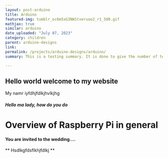 ```yaml
---
layout: post-arduino
title: Arduino
featured-img: tumblr_oc6m5xG3NW1txeruoo2_r1_500.gif
mathjax: true
similar: arduino
date_uploaded: "July 07, 2023"
category: children
parent: arduino-designs
link: 
permalink: /projects/arduino-designs/arduino/
summary: This is a testing summary. It is done to give the number of text showing on the cards.

---
```



## Hello world welcome to my website

My namr iyfdhjfdlkjhvlkjhg

##### Hello ma lady, how do you do

# Overview of Raspberry Pi in general

#### You are invited to the wedding....

** Hsdlkgfdsflkhjfdlkj **